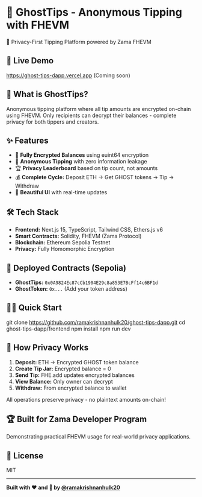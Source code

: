 # 👻 GhostTips - Anonymous Tipping with FHEVM

🔐 Privacy-First Tipping Platform powered by Zama FHEVM

## 🚀 Live Demo

https://ghost-tips-dapp.vercel.app (Coming soon)

## 🎯 What is GhostTips?

Anonymous tipping platform where all tip amounts are encrypted on-chain using FHEVM. Only recipients can decrypt their balances - complete privacy for both tippers and creators.

## ✨ Features

- 🔐 **Fully Encrypted Balances** using euint64 encryption
- 👻 **Anonymous Tipping** with zero information leakage
- 🏆 **Privacy Leaderboard** based on tip count, not amounts
- 💰 **Complete Cycle:** Deposit ETH → Get GHOST tokens → Tip → Withdraw
- 🎨 **Beautiful UI** with real-time updates

## 🛠️ Tech Stack

- **Frontend:** Next.js 15, TypeScript, Tailwind CSS, Ethers.js v6
- **Smart Contracts:** Solidity, FHEVM (Zama Protocol)
- **Blockchain:** Ethereum Sepolia Testnet
- **Privacy:** Fully Homomorphic Encryption

## 📍 Deployed Contracts (Sepolia)

- **GhostTips:** `0x0A9824Ec87cCb1904E29c8a853E7BcFf14c6BF1d`
- **GhostToken:** `0x...` (Add your token address)

## 🏃‍♂️ Quick Start

git clone https://github.com/ramakrishnanhulk20/ghost-tips-dapp.git
cd ghost-tips-dapp/frontend
npm install
npm run dev


## 🔐 How Privacy Works

1. **Deposit:** ETH → Encrypted GHOST token balance
2. **Create Tip Jar:** Encrypted balance = 0
3. **Send Tip:** FHE.add updates encrypted balances
4. **View Balance:** Only owner can decrypt
5. **Withdraw:** From encrypted balance to wallet

All operations preserve privacy - no plaintext amounts on-chain!

## 🏆 Built for Zama Developer Program

Demonstrating practical FHEVM usage for real-world privacy applications.

## 📄 License

MIT

---

**Built with ❤️ and 🔐 by [@ramakrishnanhulk20](https://github.com/ramakrishnanhulk20)**
